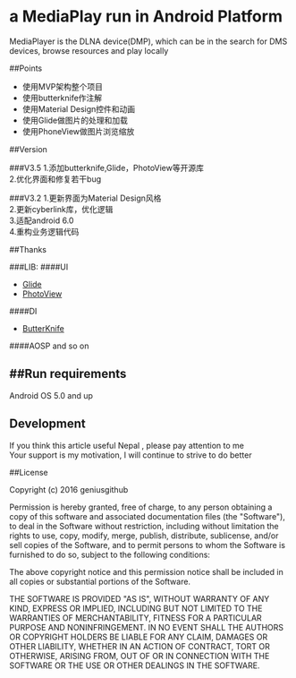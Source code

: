 a MediaPlay  run in Android Platform 
===========
MediaPlayer is the DLNA device(DMP), which can be in the search for DMS devices, browse resources and play locally


##Points

* 使用MVP架构整个项目
* 使用butterknife作注解
* 使用Material Design控件和动画
* 使用Glide做图片的处理和加载
* 使用PhoneView做图片浏览缩放


##Version

###V3.5
1.添加butterknife,Glide，PhotoView等开源库<br/> 
2.优化界面和修复若干bug<br/> 

###V3.2
1.更新界面为Material Design风格<br/> 
2.更新cyberlink库，优化逻辑<br/> 
3.适配android 6.0<br/> 
4.重构业务逻辑代码<br/> 


##Thanks



###LIB:
####UI
* [Glide](https://github.com/bumptech/glide)
* [PhotoView](https://github.com/chrisbanes/PhotoView)

####DI
* [ButterKnife](https://github.com/JakeWharton/butterknife)

####AOSP and so on

##Run requirements
------------------------------
Android OS 5.0 and up<br />


## Development
If you think this article useful Nepal , please pay attention to me<br />
Your support is my motivation, I will continue to strive to do better


##License

Copyright (c) 2016 geniusgithub

Permission is hereby granted, free of charge, to any person obtaining a copy of this software and associated documentation files (the "Software"), to deal in the Software without restriction, including without limitation the rights to use, copy, modify, merge, publish, distribute, sublicense, and/or sell copies of the Software, and to permit persons to whom the Software is furnished to do so, subject to the following conditions:

The above copyright notice and this permission notice shall be included in all copies or substantial portions of the Software.

THE SOFTWARE IS PROVIDED "AS IS", WITHOUT WARRANTY OF ANY KIND, EXPRESS OR IMPLIED, INCLUDING BUT NOT LIMITED TO THE WARRANTIES OF MERCHANTABILITY, FITNESS FOR A PARTICULAR PURPOSE AND NONINFRINGEMENT. IN NO EVENT SHALL THE AUTHORS OR COPYRIGHT HOLDERS BE LIABLE FOR ANY CLAIM, DAMAGES OR OTHER LIABILITY, WHETHER IN AN ACTION OF CONTRACT, TORT OR OTHERWISE, ARISING FROM, OUT OF OR IN CONNECTION WITH THE SOFTWARE OR THE USE OR OTHER DEALINGS IN THE SOFTWARE.
